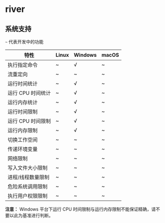 # river

## 系统支持

`~` 代表开发中的功能

| 特性          | Linux | Windows | macOS |
|-------------|-------|---------|-------|
| 执行指定命令      | ~     | √       | ~     |
| 流重定向        | ~     | ~       | ~     |
| 运行时间统计      | ~     | √       | ~     |
| 运行 CPU 时间统计 | ~     | √       | ~     |
| 运行内存统计      | ~     | √       | ~     |
| 运行时间限制      | ~     | √       | ~     |
| 运行 CPU 时间限制 | ~     | √       | ~     |
| 运行内存限制      | ~     | √       | ~     |
| 切换工作空间      | ~     | ~       | ~     |
| 传递环境变量      | ~     | ~       | ~     |
| 网络限制        | ~     | ~       | ~     |
| 写入文件大小限制    | ~     | ~       | ~     |
| 进程/线程数量限制   | ~     | ~       | ~     |
| 危险系统调用限制    | ~     | ~       | ~     |
| 执行用户权限限制    | ~     | ~       | ~     |

**注意：** Windows 平台下运行 CPU 时间限制与运行内存限制不能保证精确，请不要以此为基准进行判断。
